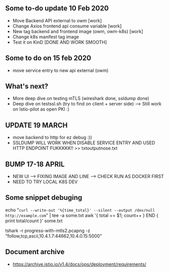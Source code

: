 ## Some to-do update 10 Feb 2020
- Move Backend API external to owm [work]
- Change Axios frontend api consume variable [work]
- New tag backend and frontend image (owm, owm-k8s) [work]
- Change k8s manifest tag image
- Test it on KinD [DONE AND WORK SMOOTH]

## Some to do on 15 feb 2020
- move service entry to new api external (owm)

## What's next?
- More deep dive on testing mTLS (wireshark done, ssldump done)
- Deep dive on testssl.sh (try to find on client + server side) --> Still work on Istio-pilot as open PKI :)


## UPDATE 19 MARCH
- move backend to http for ez debug :))
- SSLDUMP WILL WORK WHEN DISABLE SERVICE ENTRY AND USED HTTP ENDPOINT FUKKKKK!! >> txtoutputnose.txt

## BUMP 17-18 APRIL
- NEW UI --> FIXING IMAGE AND LINE --> CHECK RUN AS DOCKER FIRST
- NEED TO TRY LOCAL K8S DEV

## Some snippet debuging

echo "`curl --write-out '%{time_total}' --silent --output /dev/null http://example.com`" | tee -a some.txt
awk '{ total += $1; count++ } END { print total/count }' some.txt

tshark -r progress-with-mtls2.pcapng -z "follow,tcp,ascii,10.4.1.7:44662,10.4.0.15:5000"

## Document archive 
- https://archive.istio.io/v1.4/docs/ops/deployment/requirements/



